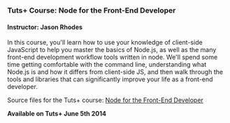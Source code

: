 ### Tuts+ Course: Node for the Front-End Developer
#### Instructor: Jason Rhodes

In this course, you'll learn how to use your knowledge of client-side JavaScript to help you master the basics of Node.js, as well as the many front-end development workflow tools written in node. We'll spend some time getting comfortable with the command line, understanding what Node.js is and how it differs from client-side JS, and then walk through the tools and libraries that can significantly improve your life as a front-end developer.

Source files for the Tuts+ course: [Node for the Front-End Developer](https://courses.tutsplus.com/)

**Available on Tuts+ June 5th 2014**

